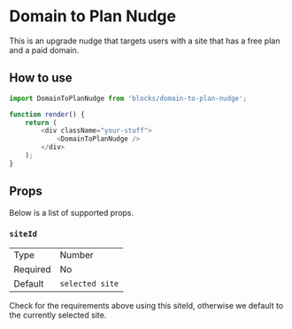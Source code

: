 # Domain to Plan Nudge

This is an upgrade nudge that targets users with a site that has a free plan
and a paid domain.

## How to use

```js
import DomainToPlanNudge from 'blocks/domain-to-plan-nudge';

function render() {
	return (
		<div className="your-stuff">
			<DomainToPlanNudge />
		</div>
	);
}
```

## Props

Below is a list of supported props.

### `siteId`

<table>
	<tr><td>Type</td><td>Number</td></tr>
	<tr><td>Required</td><td>No</td></tr>
	<tr><td>Default</td><td><code>selected site</code></td></tr>
</table>

Check for the requirements above using this siteId,
otherwise we default to the currently selected site.
